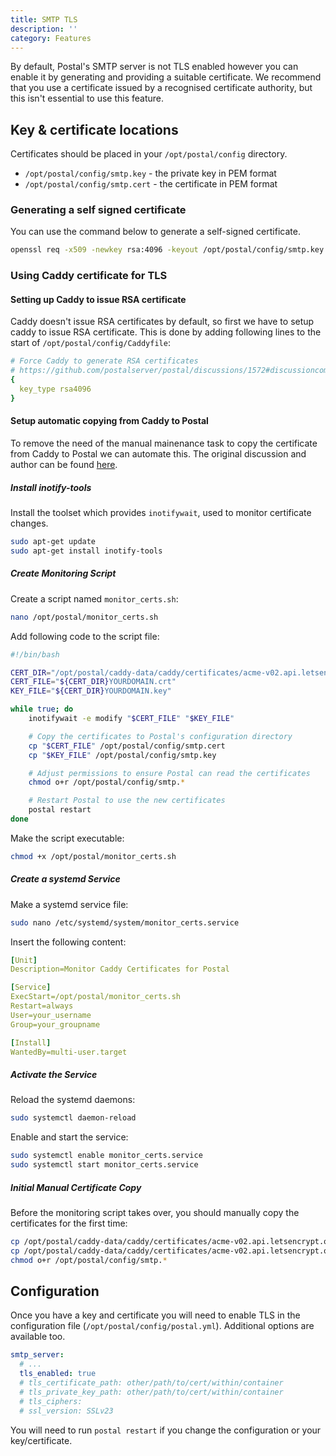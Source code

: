 ```yaml
---
title: SMTP TLS
description: ''
category: Features
---
```


By default, Postal's SMTP server is not TLS enabled however you can enable it by generating and providing a suitable certificate. We recommend that you use a certificate issued by a recognised certificate authority, but this isn't essential to use this feature.

## Key & certificate locations

Certificates should be placed in your `/opt/postal/config` directory.

* `/opt/postal/config/smtp.key` - the private key in PEM format
* `/opt/postal/config/smtp.cert` - the certificate in PEM format

### Generating a self signed certificate

You can use the command below to generate a self-signed certificate.

```bash
openssl req -x509 -newkey rsa:4096 -keyout /opt/postal/config/smtp.key -out /opt/postal/config/smtp.cert -sha256 -days 365 -nodes
```

### Using Caddy certificate for TLS

#### Setting up Caddy to issue RSA certificate

Caddy doesn't issue RSA certificates by default, so first we have to setup caddy to issue RSA certificate. This is done by adding following lines to the start of `/opt/postal/config/Caddyfile`:
```yaml
# Force Caddy to generate RSA certificates
# https://github.com/postalserver/postal/discussions/1572#discussioncomment-1410343
{
  key_type rsa4096
}
```

#### Setup automatic copying from Caddy to Postal

To remove the need of the manual mainenance task to copy the certificate from Caddy to Postal we can automate this. The original discussion and author can be found [here](https://github.com/orgs/postalserver/discussions/2673).

##### Install inotify-tools

Install the toolset which provides `inotifywait`, used to monitor certificate changes.

```bash
sudo apt-get update
sudo apt-get install inotify-tools
```

##### Create Monitoring Script

Create a script named `monitor_certs.sh`:
```bash
nano /opt/postal/monitor_certs.sh
```
Add following code to the script file:
```bash
#!/bin/bash

CERT_DIR="/opt/postal/caddy-data/caddy/certificates/acme-v02.api.letsencrypt.org-directory/YOURDOMAIN/"
CERT_FILE="${CERT_DIR}YOURDOMAIN.crt"
KEY_FILE="${CERT_DIR}YOURDOMAIN.key"

while true; do
    inotifywait -e modify "$CERT_FILE" "$KEY_FILE"

    # Copy the certificates to Postal's configuration directory
    cp "$CERT_FILE" /opt/postal/config/smtp.cert
    cp "$KEY_FILE" /opt/postal/config/smtp.key

    # Adjust permissions to ensure Postal can read the certificates
    chmod o+r /opt/postal/config/smtp.*

    # Restart Postal to use the new certificates
    postal restart
done
```

Make the script executable:
```bash
chmod +x /opt/postal/monitor_certs.sh
```
##### Create a systemd Service

Make a systemd service file:
```bash
sudo nano /etc/systemd/system/monitor_certs.service
```
Insert the following content:
```yaml
[Unit]
Description=Monitor Caddy Certificates for Postal

[Service]
ExecStart=/opt/postal/monitor_certs.sh
Restart=always
User=your_username 
Group=your_groupname

[Install]
WantedBy=multi-user.target
```

##### Activate the Service
Reload the systemd daemons:
```bash
sudo systemctl daemon-reload
```
Enable and start the service:
```bash
sudo systemctl enable monitor_certs.service
sudo systemctl start monitor_certs.service
```
##### Initial Manual Certificate Copy
Before the monitoring script takes over, you should manually copy the certificates for the first time:
```bash
cp /opt/postal/caddy-data/caddy/certificates/acme-v02.api.letsencrypt.org-directory/YOURDOMAIN/YOURDOMAIN.crt /opt/postal/config/smtp.cert
cp /opt/postal/caddy-data/caddy/certificates/acme-v02.api.letsencrypt.org-directory/YOURDOMAIN/YOURDOMAIN.key /opt/postal/config/smtp.key
chmod o+r /opt/postal/config/smtp.*
```

## Configuration

Once you have a key and certificate you will need to enable TLS in the configuration file (`/opt/postal/config/postal.yml`). Additional options are available too.

```yaml
smtp_server:
  # ...
  tls_enabled: true
  # tls_certificate_path: other/path/to/cert/within/container
  # tls_private_key_path: other/path/to/cert/within/container
  # tls_ciphers:
  # ssl_version: SSLv23
```

You will need to run `postal restart` if you change the configuration or your key/certificate.
